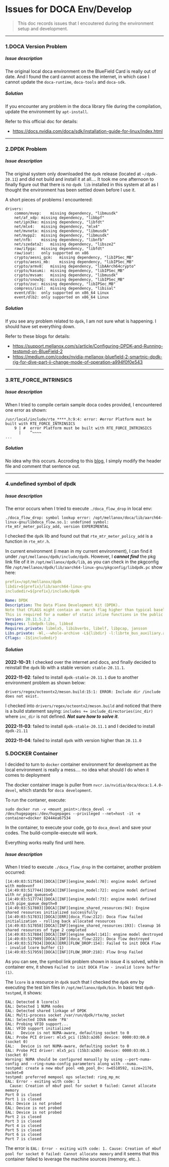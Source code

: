 # Issues for DOCA Env/Develop

> This doc records issues that I encoutered during the environment setup and development.

------



### 1.DOCA Version Problem

##### Issue description

The original local doca environment on the BlueField Card is really out of date. And I found the card cannot access the internet, in which case I cannot update the `doca-runtime`, `doca-tools` and `doca-sdk`.

##### Solution

If you encounter any problem in the doca library file during the compilation, update the environment by `apt-install`.

Refer to this official doc for details: 

- https://docs.nvidia.com/doca/sdk/installation-guide-for-linux/index.html

------



### 2.DPDK Problem

##### Issue description

The original system only downloaded the `dpdk` release (located at `~/dpdk-20.11`) and did not build and install it at all.... It took me one afternoon to finally figure out that there is no `dpdk lib` installed in this system at all as I thought the environment has been settled down before I use it.

A short pieces of problems I encountered:

```shell
drivers:
	common/mvep:	missing dependency, "libmusdk"
	net/af_xdp:	missing dependency, "libbpf"
	net/ipn3ke:	missing dependency, "libfdt"
	net/mlx4:	missing dependency, "mlx4"
	net/mvneta:	missing dependency, "libmusdk"
	net/mvpp2:	missing dependency, "libmusdk"
	net/nfb:	missing dependency, "libnfb"
	net/szedata2:	missing dependency, "libsze2"
	raw/ifpga:	missing dependency, "libfdt"
	raw/ioat:	only supported on x86
	crypto/aesni_gcm:	missing dependency, "libIPSec_MB"
	crypto/aesni_mb:	missing dependency, "libIPSec_MB"
	crypto/armv8:	missing dependency, "libAArch64crypto"
	crypto/kasumi:	missing dependency, "libIPSec_MB"
	crypto/mvsam:	missing dependency, "libmusdk"
	crypto/snow3g:	missing dependency, "libIPSec_MB"
	crypto/zuc:	missing dependency, "libIPSec_MB"
	compress/isal:	missing dependency, "libisal"
	event/dlb:	only supported on x86_64 Linux
	event/dlb2:	only supported on x86_64 Linux
```

##### Solution

If you see any problem related to `dpdk`, I am not sure what is happening. I should have set everything down.

Refer to these blogs for details:

- https://support.mellanox.com/s/article/Configuring-DPDK-and-Running-testpmd-on-BlueField-2
- https://medium.com/codex/nvidia-mellanox-bluefield-2-smartnic-dpdk-rig-for-dive-part-ii-change-mode-of-operation-a994f0f0e543

------



### 3.RTE_FORCE_INTRINSICS

##### Issue description

When I tried to compile certain sample doca codes provided, I encountered one error as shown:

```shell
/usr/local/include/rte_****.h:9:4: error: #error Platform must be built with RTE_FORCE_INTRINSICS
    9 | #  error Platform must be built with RTE_FORCE_INTRINSICS
      |    ^~~~~
...
```

##### Solution

No idea why this occurs. Accroding to this [blog](https://medium.com/codex/nvidia-mellanox-bluefield-2-smartnic-dpdk-rig-for-dive-part-ii-change-mode-of-operation-a994f0f0e543), I simply modify the header file and comment that sentence out.

------



### 4.undefined symbol of dpdk

##### Issue description

The error occurs when I tried to execute `./doca_flow_drop` in local env:

```shell
./doca_flow_drop: symbol lookup error: /opt/mellanox/doca/lib/aarch64-linux-gnu/libdoca_flow.so.1: undefined symbol: rte_mtr_meter_policy_add, version EXPERIMENTAL
```

I checked the `dpdk` lib and found out that `rte_mtr_meter_policy_add` is a function in `rte_mtr.h`. 

In current environment (i mean in my current environment), I can find it under `/opt/mellanox/dpdk/include/dpdk`. However, I ***cannot find*** the pkg link file of it in `/opt/mellanox/dpdk/lib`, as you can check in the pkgconfig file `/opt/mellanox/dpdk/lib/aarch64-linux-gnu/pkgconfig/libdpdk.pc` show here:

```yaml
prefix=/opt/mellanox/dpdk
libdir=${prefix}/lib/aarch64-linux-gnu
includedir=${prefix}/include/dpdk

Name: DPDK
Description: The Data Plane Development Kit (DPDK).
Note that CFLAGS might contain an -march flag higher than typical baseline.
This is required for a number of static inline functions in the public headers.
Version: 20.11.5.2.2
Requires: libdpdk-libs, libbsd
Requires.private: libmlx5, libibverbs, libelf, libpcap, jansson
Libs.private: -Wl,--whole-archive -L${libdir} -l:librte_bus_auxiliary.a -l:librte_bus_pci.a -l:librte_bus_vdev.a -l:librte_common_mlx5.a -l:librte_mempool_bucket.a -l:librte_mempool_ring.a -l:librte_mempool_stack.a -l:librte_net_af_packet.a -l:librte_net_mlx5.a -l:librte_net_vhost.a -l:librte_net_virtio.a -l:librte_compress_mlx5.a -l:librte_regex_mlx5.a -l:librte_vdpa_mlx5.a -l:librte_gpu_cuda.a -l:librte_node.a -l:librte_graph.a -l:librte_bpf.a -l:librte_flow_classify.a -l:librte_pipeline.a -l:librte_table.a -l:librte_port.a -l:librte_fib.a -l:librte_ipsec.a -l:librte_vhost.a -l:librte_stack.a -l:librte_security.a -l:librte_sched.a -l:librte_reorder.a -l:librte_rib.a -l:librte_regexdev.a -l:librte_rawdev.a -l:librte_pdump.a -l:librte_power.a -l:librte_member.a -l:librte_lpm.a -l:librte_latencystats.a -l:librte_kni.a -l:librte_jobstats.a -l:librte_gso.a -l:librte_gro.a -l:librte_gpudev.a -l:librte_eventdev.a -l:librte_efd.a -l:librte_distributor.a -l:librte_cryptodev.a -l:librte_compressdev.a -l:librte_cfgfile.a -l:librte_bitratestats.a -l:librte_bbdev.a -l:librte_acl.a -l:librte_timer.a -l:librte_metrics.a -l:librte_cmdline.a -l:librte_pci.a -l:librte_ethdev.a -l:librte_meter.a -l:librte_ip_frag.a -l:librte_net.a -l:librte_mbuf.a -l:librte_mempool.a -l:librte_hash.a -l:librte_rcu.a -l:librte_ring.a -l:librte_eal.a -l:librte_telemetry.a -l:librte_kvargs.a -Wl,--no-whole-archive -Wl,--export-dynamic -lmtcr_ul
Cflags: -I${includedir}
```

##### Solution

**2022-10-31**: I checked over the internet and docs, and finally decided to reinstall the `dpdk` lib with a stable version: `stable-20.11.1`.

**2022-11-02**: failed to install `dpdk-stable-20.11.1` due to another environment problem as shown below:

```shell
drivers/regex/octeontx2/meson.build:15:1: ERROR: Include dir /include does not exist.
```

I checked into `drivers/regex/octeontx2/meson.build` and noticed that there is a build statement saying: `includes += include_directories(inc_dir)` where `inc_dir` is not defined. ***Not sure how to solve it***.

**2022-11-03**: failed to install `dpdk-stable-20.11.1` and I decided to install `dpdk-21.11`



**2022-11-04**: failed to install `dpdk` with version higher than `20.11.0`



### 5.DOCKER Container

I decided to turn to `docker` container environment for development as the local environment is really a mess.... no idea what should I do when it comes to deployment

The docker container image is puller from `nvcr.io/nvidia/doca/doca:1.4.0-devel`, which stands for `doca development`.

To run the contaner, execute:

```shell
sudo docker run -v <mount_point>:/doca_devel -v /dev/hugepages:/dev/hugepages --privileged --net=host -it -e container=docker 82444ea67534
```

In the container, to execute your code, go to `doca_devel` and save your codes. The build-compile-execute will work.

Everything works really find until here.

##### Issue description

When I tried to execute `./doca_flow_drop` in the container, another problem occurred:

```shell
[14:49:03:517584][DOCA][INF][engine_model:70]: engine model defined with mode=vnf
[14:49:03:517744][DOCA][INF][engine_model:72]: engine model defined with nr_pipe_queues=0
[14:49:03:517774][DOCA][INF][engine_model:73]: engine model defined with pipe_queue_depth=0
[14:49:03:517803][DOCA][INF][engine_shared_resources:94]: Engine shared resources initialized successfully
[14:49:03:517831][DOCA][ERR][doca_flow:212]: Doca flow failed initialization - rolling back allocated resources
[14:49:03:517858][DOCA][INF][engine_shared_resources:193]: Cleanup 16 shared resources of type 2 completed
[14:49:03:517884][DOCA][INF][engine_model:141]: engine model destroyed
[14:49:03:517909][DOCA][INF][doca_flow:222]: Doca flow destroyed
[14:49:03:517934][DOCA][ERR][FLOW_DROP:154]: Failed to init DOCA Flow - invalid lcore buffer (1)
[14:49:03:517959][DOCA][INF][FLOW_DROP:218]: Flow Drop Failed
```

As you can see, the symbol link problem shown in issue 4 is solved, while in container env, it shows `Failed to init DOCA Flow - invalid lcore buffer (1)`.

The `lcore` is a resource in `dpdk` such that I checked the `dpdk` env by executing the test bin files in `/opt/mellanox/dpdk/bin`. In basic test `dpdk-testpmd`, it shows:

```shell
EAL: Detected 8 lcore(s)
EAL: Detected 1 NUMA nodes
EAL: Detected shared linkage of DPDK
EAL: Multi-process socket /var/run/dpdk/rte/mp_socket
EAL: Selected IOVA mode 'PA'
EAL: Probing VFIO support...
EAL: VFIO support initialized
EAL:   Device is not NUMA-aware, defaulting socket to 0
EAL: Probe PCI driver: mlx5_pci (15b3:a2d6) device: 0000:03:00.0 (socket 0)
EAL:   Device is not NUMA-aware, defaulting socket to 0
EAL: Probe PCI driver: mlx5_pci (15b3:a2d6) device: 0000:03:00.1 (socket 0)
Warning: NUMA should be configured manually by using --port-numa-config and --ring-numa-config parameters along with --numa.
testpmd: create a new mbuf pool <mb_pool_0>: n=6510592, size=2176, socket=0
testpmd: preferred mempool ops selected: ring_mp_mc
EAL: Error - exiting with code: 1
  Cause: Creation of mbuf pool for socket 0 failed: Cannot allocate memory
Port 0 is closed
Port 1 is closed
EAL: Device is not probed
EAL: Device is not probed
EAL: Device is not probed
Port 2 is closed
Port 3 is closed
Port 4 is closed
Port 5 is closed
Port 6 is closed
Port 7 is closed
```

The error is `EAL: Error - exiting with code: 1. Cause: Creation of mbuf pool for socket 0 failed: Cannot allocate memory` and it seems that this container failed to leverage the machine sources (memory, etc..).





